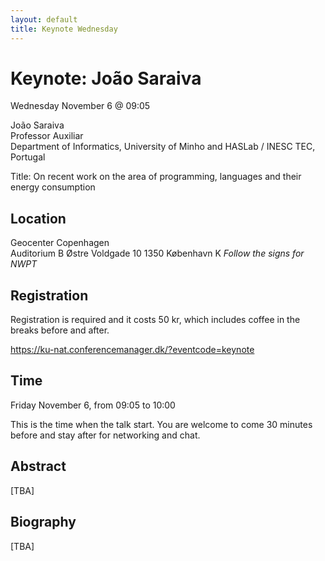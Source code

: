 ```yaml
---
layout: default
title: Keynote Wednesday
---
```


# Keynote: João Saraiva

Wednesday November 6 @ 09:05

João Saraiva<br>
Professor Auxiliar<br>
Department of Informatics, University of Minho and HASLab / INESC TEC, Portugal

Title: On recent work on the area of programming, languages and their energy consumption

## Location
Geocenter Copenhagen<br>
Auditorium B
Østre Voldgade 10
1350 København K
<i>Follow the signs for NWPT</i>

## Registration
Registration is required and it costs 50 kr, which includes coffee in the breaks before and after.

<a href="https://ku-nat.conferencemanager.dk/?eventcode=keynote" target="_blank">https://ku-nat.conferencemanager.dk/?eventcode=keynote</a>

## Time
Friday November 6, from 09:05 to 10:00

This is the time when the talk start. You are welcome to come 30 minutes before and stay after for networking and chat.

## Abstract
[TBA]

## Biography
[TBA]
